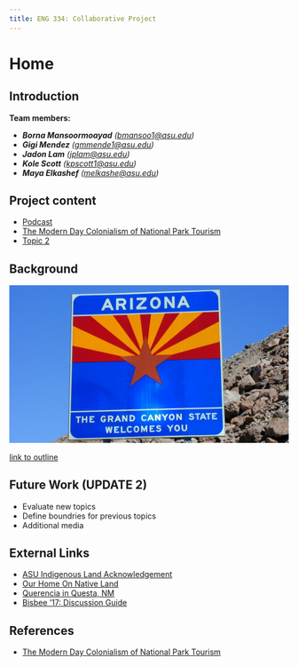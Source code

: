 ```yaml
---
title: ENG 334: Collaborative Project
---
```


# Home

## Introduction

**Team members:**
* **_Borna Mansoormoayad_** _(bmansoo1@asu.edu)_
* **_Gigi Mendez_** _(gmmende1@asu.edu)_
* **_Jadon Lam_** _(jplam@asu.edu)_
* **_Kole Scott_** _(kpscott1@asu.edu)_
* **_Maya Elkashef_** _(melkashe@asu.edu)_

## Project content
* [Podcast](https://youtu.be/nMRi8l7pdeg)
* [The Modern Day Colonialism of National Park Tourism](/Papers/Topic_1.html)
* [Topic 2](/paper2.md)

## Background

![image caption](/Media/Picture_1.jpg)

[link to outline](https://docs.google.com/document/d/1uBLy0dJg0OkZ1mLxljuVfG7qk0xqWdfHTNYrLZgGpqA/view)

## Future Work (UPDATE 2)

* Evaluate new topics
* Define boundries for previous topics
* Additional media

## External Links

* [ASU Indigenous Land Acknowledgement](https://www.youtube.com/watch?v=u3m0VXXyPPM)
* [Our Home On Native Land](https://native-land.ca/)
* [Querencia in Questa, NM](https://www.youtube.com/watch?v=U3UoEJ-zZAw)
* [Bisbee ’17: Discussion Guide](https://www.pbs.org/pov/engage/resources/bisbee-17-discussion-guide/letter-filmmaker/)

## References
* [The Modern Day Colonialism of National Park Tourism](/Papers/Topic_1.html)

